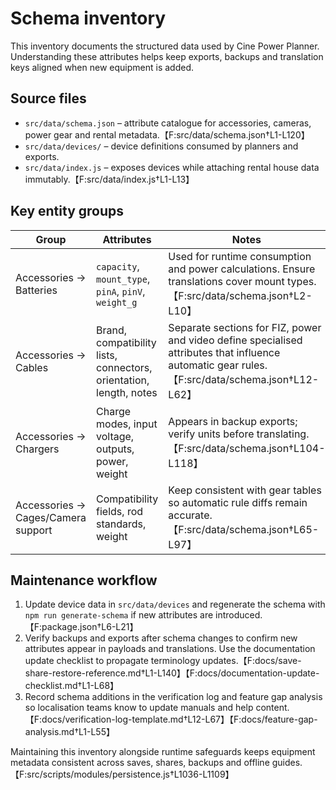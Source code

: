 # Schema inventory

This inventory documents the structured data used by Cine Power Planner. Understanding these attributes
helps keep exports, backups and translation keys aligned when new equipment is added.

## Source files
- `src/data/schema.json` – attribute catalogue for accessories, cameras, power gear and rental metadata.【F:src/data/schema.json†L1-L120】
- `src/data/devices/` – device definitions consumed by planners and exports.
- `src/data/index.js` – exposes devices while attaching rental house data immutably.【F:src/data/index.js†L1-L13】

## Key entity groups
| Group | Attributes | Notes |
| --- | --- | --- |
| Accessories → Batteries | `capacity`, `mount_type`, `pinA`, `pinV`, `weight_g` | Used for runtime consumption and power calculations. Ensure translations cover mount types.【F:src/data/schema.json†L2-L10】 |
| Accessories → Cables | Brand, compatibility lists, connectors, orientation, length, notes | Separate sections for FIZ, power and video define specialised attributes that influence automatic gear rules.【F:src/data/schema.json†L12-L62】 |
| Accessories → Chargers | Charge modes, input voltage, outputs, power, weight | Appears in backup exports; verify units before translating.【F:src/data/schema.json†L104-L118】 |
| Accessories → Cages/Camera support | Compatibility fields, rod standards, weight | Keep consistent with gear tables so automatic rule diffs remain accurate.【F:src/data/schema.json†L65-L97】 |

## Maintenance workflow
1. Update device data in `src/data/devices` and regenerate the schema with `npm run generate-schema` if
   new attributes are introduced.【F:package.json†L6-L21】
2. Verify backups and exports after schema changes to confirm new attributes appear in payloads and
   translations. Use the documentation update checklist to propagate terminology updates.【F:docs/save-share-restore-reference.md†L1-L140】【F:docs/documentation-update-checklist.md†L1-L68】
3. Record schema additions in the verification log and feature gap analysis so localisation teams know
   to update manuals and help content.【F:docs/verification-log-template.md†L12-L67】【F:docs/feature-gap-analysis.md†L1-L55】

Maintaining this inventory alongside runtime safeguards keeps equipment metadata consistent across
saves, shares, backups and offline guides.【F:src/scripts/modules/persistence.js†L1036-L1109】
